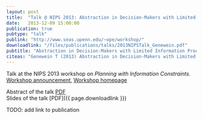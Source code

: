 ```yaml
---
layout: post
title:  "Talk @ NIPS 2013: Abstraction in Decision-Makers with Limited Information Processing Capabilities"
date:   2013-12-09 15:00:00
publication: true
pubtype: "talk"
publink: "http://www.seas.upenn.edu/~ope/workshop/"
downloadlink: "/files/publications/talks/2013NIPSTalk_Genewein.pdf"
pubtitle: "Abstraction in Decision-Makers with Limited Information Processing Capabilities"
citeas: "Genewein T (2013) Abstraction in Decision-Makers with Limited Information Processing Capabilities, NIPS 2013 workshop on Planning with Information Constraints"
---
```


Talk at the NIPS 2013 workshop on *Planning with Information Constraints*.
[Workshop announcement](https://old.nips.cc/Conferences/2013/Program/event.php?ID=3723),
[Workshop homepage](http://www.seas.upenn.edu/~ope/workshop/)

Abstract of the talk [PDF](http://www.seas.upenn.edu/~ope/workshop/program.pdf)  
Slides of the talk [PDF]({{ page.downloadlink }})

TODO: add link to publication
